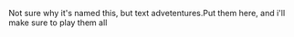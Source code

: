 Not sure why it's named this, but text advetentures.Put them here, and i'll make sure to play them all
